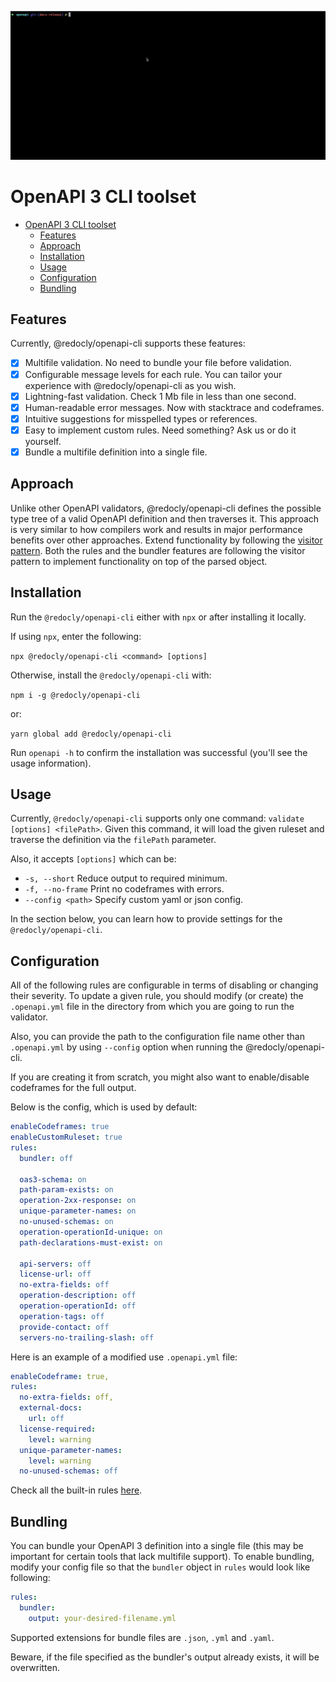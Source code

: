 ![@redocly/openapi-cli output screenshot](/media/openapi-cli.gif)

# OpenAPI 3 CLI toolset

- [OpenAPI 3 CLI toolset](#open-api-3-cli-toolset)
  - [Features](#features)
  - [Approach](#approach)
  - [Installation](#installation)
  - [Usage](#usage)
  - [Configuration](#configuration)
  - [Bundling](#bundling)

## Features

Currently, @redocly/openapi-cli supports these features:

- [x] Multifile validation. No need to bundle your file before validation.
- [x] Configurable message levels for each rule. You can tailor your experience with @redocly/openapi-cli as you wish.
- [x] Lightning-fast validation. Check 1 Mb file in less than one second.
- [x] Human-readable error messages. Now with stacktrace and codeframes.
- [x] Intuitive suggestions for misspelled types or references.
- [x] Easy to implement custom rules. Need something? Ask us or do it yourself.
- [x] Bundle a multifile definition into a single file.

## Approach

Unlike other OpenAPI validators, @redocly/openapi-cli defines the possible type tree of a valid OpenAPI definition and then traverses it. This approach is very similar to how compilers work and results in major performance benefits over other approaches. Extend functionality by following the [visitor pattern](https://en.wikipedia.org/wiki/Visitor_pattern).  Both the rules and the bundler features are following the visitor pattern to implement functionality on top of the parsed object.

## Installation

Run the `@redocly/openapi-cli` either with `npx` or after installing it locally.

If using `npx`, enter the following:

`npx @redocly/openapi-cli <command> [options]`

Otherwise, install the `@redocly/openapi-cli` with: 

```npm i -g @redocly/openapi-cli```

or:

```yarn global add @redocly/openapi-cli```

Run `openapi -h` to confirm the installation was successful (you'll see the usage information).

## Usage

Currently, `@redocly/openapi-cli` supports only one command: `validate [options] <filePath>`. Given this command, it will load the given ruleset and traverse the definition via the `filePath` parameter.

Also, it accepts `[options]` which can be:
- `-s, --short` Reduce output to required minimum.
- `-f, --no-frame` Print no codeframes with errors.
- `--config <path>`  Specify custom yaml or json config.

In the section below, you can learn how to provide settings for the `@redocly/openapi-cli`.

## Configuration

All of the following rules are configurable in terms of disabling or changing their severity. To update a given rule, you should modify (or create) the `.openapi.yml` file in the directory from which you are going to run the validator.

Also, you can provide the path to the configuration file name other than `.openapi.yml` by using `--config` option when running the @redocly/openapi-cli.

If you are creating it from scratch, you might also want to enable/disable codeframes for the full output.

Below is the config, which is used by default:

```yaml
enableCodeframes: true
enableCustomRuleset: true
rules:
  bundler: off

  oas3-schema: on
  path-param-exists: on
  operation-2xx-response: on
  unique-parameter-names: on
  no-unused-schemas: on
  operation-operationId-unique: on
  path-declarations-must-exist: on

  api-servers: off
  license-url: off
  no-extra-fields: off
  operation-description: off
  operation-operationId: off
  operation-tags: off
  provide-contact: off
  servers-no-trailing-slash: off
```

Here is an example of a modified use `.openapi.yml` file:

```yaml
enableCodeframe: true,
rules:
  no-extra-fields: off,
  external-docs:
    url: off
  license-required:
    level: warning
  unique-parameter-names:
    level: warning
  no-unused-schemas: off
```

Check all the built-in rules [here](RULES.md).

## Bundling

You can bundle your OpenAPI 3 definition into a single file (this may be important for certain tools that lack multifile support).  To enable bundling, modify your config file so that the `bundler` object in `rules` would look like following:

```yaml
rules:
  bundler:
    output: your-desired-filename.yml
```

Supported extensions for bundle files are `.json`, `.yml` and `.yaml`.

Beware, if the file specified as the bundler's output already exists, it will be overwritten.
